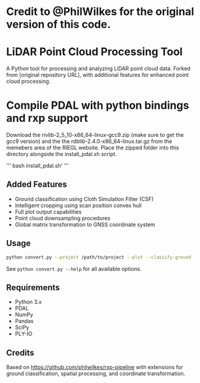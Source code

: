 # Credit to @PhilWilkes for the original version of this code.

# LiDAR Point Cloud Processing Tool

A Python tool for processing and analyzing LiDAR point cloud data. Forked from [original repository URL], with additional features for enhanced point cloud processing.

# Compile PDAL with python bindings and rxp support 
Download the rivlib-2_5_10-x86_64-linux-gcc9.zip (make sure to get the gcc9 version) and the the rdblib-2.4.0-x86_64-linux.tar.gz from the memebers area of the RIEGL website.
Place the zipped folder into this directory alongside the install_pdal.sh script. 

'''
bash install_pdal.sh'
'''

## Added Features

- Ground classification using Cloth Simulation Filter (CSF)
- Intelligent cropping using scan position convex hull
- Full plot output capabilities
- Point cloud downsampling procedures
- Global matrix transformation to GNSS coordinate system

## Usage

```bash
python convert.py --project /path/to/project --plot --classify-ground
```

See `python convert.py --help` for all available options.

## Requirements

- Python 3.x
- PDAL
- NumPy
- Pandas
- SciPy
- PLY-IO

## Credits

Based on https://github.com/philwilkes/rxp-pipeline with extensions for ground classification, spatial processing, and coordinate transformation.

